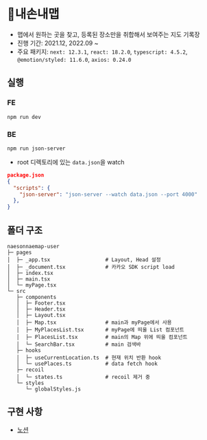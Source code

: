 # 🗾내손내맵
- 맵에서 원하는 곳을 찾고, 등록된 장소만을 취합해서 보여주는 지도 기록장
- 진행 기간: 2021.12, 2022.09 ~ 
- 주요 패키지: `next: 12.3.1`, `react: 18.2.0`, `typescript: 4.5.2`, `@emotion/styled: 11.6.0`, `axios: 0.24.0`
## 실행
### FE
`npm run dev`

### BE
`npm run json-server`
- root 디렉토리에 있는 `data.json`을 watch
```json
package.json
{
  "scripts": {
    "json-server": "json-server --watch data.json --port 4000"
  },
}
```

## 폴더 구조
```
naesonnaemap-user
├─ pages
│  ├─ _app.tsx                  # Layout, Head 설정
│  ├─ _document.tsx             # 카카오 SDK script load
│  ├─ index.tsx
│  ├─ main.tsx
│  └─ myPage.tsx
└─ src
   ├─ components
   │  ├─ Footer.tsx
   │  ├─ Header.tsx
   │  ├─ Layout.tsx
   │  ├─ Map.tsx                # main과 myPage에서 사용
   │  ├─ MyPlacesList.tsx       # myPage에 띄울 List 컴포넌트
   │  ├─ PlacesList.tsx         # main의 Map 위에 띄울 컴포넌트
   │  └─ SearchBar.tsx          # main 검색바
   ├─ hooks
   │  ├─ useCurrentLocation.ts  # 현재 위치 반환 hook
   │  └─ usePlaces.ts           # data fetch hook
   ├─ recoil
   │  └─ states.ts              # recoil 제거 중
   └─ styles
      └─ globalStyles.js
```
## 구현 사항

- [노션](https://www.notion.so/0ae498f43be743629339d64b026dc997)
